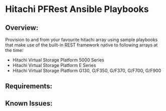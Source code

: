 ﻿# Hitachi PFRest Ansible Playbooks
## Overview:
Provision to and from your favourite hitachi array using sample playbooks that make use of the built-in REST framework native to following arrays at the time:
* Hitachi Virtual Storage Platform 5000 Series
* Hitachi Virtual Storage Platform E Series
* Hitachi Virtual Storage Platform G130, G/F350, G/F370, G/F700, G/F900
## Requirements:

## Known Issues:
